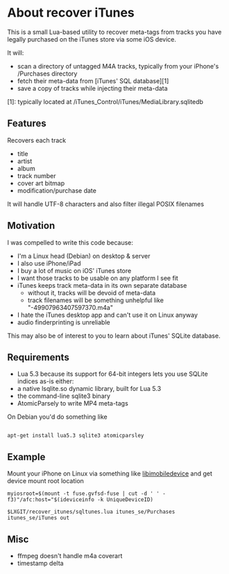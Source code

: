 # About recover iTunes

This is a small Lua-based utility to recover meta-tags from tracks you have legally purchased on the iTunes store via some iOS device.

It will:

* scan a directory of untagged M4A tracks, typically from your iPhone's /Purchases directory
* fetch their meta-data from [iTunes' SQL database][1]
* save a copy of tracks while injecting their meta-data

[1]: typically located at /iTunes_Control/iTunes/MediaLibrary.sqlitedb


## Features

Recovers each track

* title
* artist
* album
* track number
* cover art bitmap
* modification/purchase date

It will handle UTF-8 characters and also filter illegal POSIX filenames


## Motivation

I was compelled to write this code because:

* I'm a Linux head (Debian) on desktop & server
* I also use iPhone/iPad
* I buy a lot of music on iOS' iTunes store
* I want those tracks to be usable on any platform I see fit
* iTunes keeps track meta-data in its own separate database
  * without it, tracks will be devoid of meta-data
  * track filenames will be something unhelpful like "-49907963407597370.m4a"
* I hate the iTunes desktop app and can't use it on Linux anyway
* audio finderprinting is unreliable

This may also be of interest to you to learn about iTunes' SQLite database.


## Requirements

* Lua 5.3 because its support for 64-bit integers lets you use SQLite indices as-is
either:
* a native lsqlite.so dynamic library, built for Lua 5.3
* the command-line sqlite3 binary
* AtomicParsely to write MP4 meta-tags

On Debian you'd do something like

```shell

apt-get install lua5.3 sqlite3 atomicparsley
```


## Example

Mount your iPhone on Linux via something like [libimobiledevice](http://www.libimobiledevice.org) and get device mount root location


```shell
myiosroot=$(mount -t fuse.gvfsd-fuse | cut -d ' ' -f3)"/afc:host="$(ideviceinfo -k UniqueDeviceID)

$LXGIT/recover_itunes/sqltunes.lua itunes_se/Purchases itunes_se/iTunes out

```


## Misc

* ffmpeg doesn't handle m4a coverart
* timestamp delta